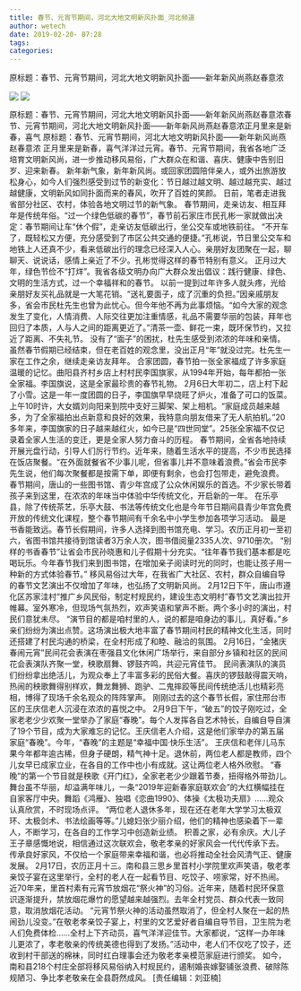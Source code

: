 ```yaml
---
title: 春节、元宵节期间，河北大地文明新风扑面_河北频道
author: wetech
date: 2019-02-20- 07:28
tags: 
categories: 
---
```

原标题：春节、元宵节期间，河北大地文明新风扑面——新年新风尚燕赵春意浓
<!-- more -->
                
<img align="center" border="0" src="http://p1.ifengimg.com/fck/2019_08/6537e3b8cc9f1e6_w750_h511.jpg" />
                
<img align="center" border="0" src="http://p2.ifengimg.com/a/2016/0810/204c433878d5cf9size1_w16_h16.png" />
            
原标题：春节、元宵节期间，河北大地文明新风扑面——新年新风尚燕赵春意浓春节、元宵节期间，河北大地文明新风扑面——新年新风尚燕赵春意浓正月里来是新春，喜气
原标题：春节、元宵节期间，河北大地文明新风扑面——新年新风尚燕赵春意浓
正月里来是新春，喜气洋洋过元宵。春节、元宵节期间，我省各地广泛培育文明新风尚，进一步推动移风易俗，广大群众在和谐、喜庆、健康中告别旧岁、迎来新春。
新年新气象，新年新风尚。或回家团圆陪伴亲人，或外出旅游放松身心，如今人们强烈感受到过节的新变化：节日越过越文明、越过越充实、越过越健康，文明新风如同扑面而来的春风，吹开了百姓的笑颜。
日前，笔者走进我省部分社区、农村，体验各地文明过节的新气象。
春节期间，走亲访友、相互拜年是传统年俗。“过一个绿色低碳的春节”，春节前石家庄市民孔彬一家就做出决定：春节期间让车“休个假”，走亲访友低碳出行，坐公交车或地铁前往。
“不开车了，既轻松又方便，充分感受到了市区公共交通的便捷。”孔彬说，节日里公交车和地铁上人还真不少，看来低碳出行的理念已经深入人心。亲朋好友团聚在一起，聊聊天、说说话，感情上亲近了不少。孔彬觉得这样的春节特别有意义。
正月过大年，绿色节俭不“打烊”。我省各级文明办向广大群众发出倡议：践行健康、绿色、文明的生活方式，过一个幸福祥和的春节。
以前一提到过年许多人就头疼，光给亲朋好友买礼品就是一大笔花销。“送礼要面子，成了沉重的负担。”因亲戚朋友多，省会市民杜先生也曾为此忧心。但今年他不再为此事烦恼。“如今大家的观念发生了变化，人情消费、人际交往更加注重情感，礼品不需要华丽的包装，拜年也回归了本质，人与人之间的距离更近了。”清茶一壶、鲜花一束，既环保节约，又拉近了距离、不失礼节。
没有了“面子”的困扰，杜先生感受到浓浓的年味和亲情。虽然春节假期已经结束，但在老百姓的观念里，没出正月“年”就没过完。杜先生一家在工作之余，继续走亲访友拜年。
合家团圆，春节拍一张全家福成了许多家庭温暖的记忆。曲阳县齐村乡店上村村民李国旗家，从1994年开始，每年都拍一张全家福。李国旗说，这是全家最珍贵的春节礼物。
2月6日大年初二，店上村下起了小雪。这是一年一度团圆的日子，李国旗早早烧旺了炉火，准备了可口的饭菜。
上午10时许，大女婿刘向阳来到院中支好三脚架、架上相机。“家庭成员越来越多，为了全家福拍出点新意和良好的效果，我特意向朋友借来了无人航拍机。”20多年来，李国旗家的日子越来越红火，如今已是“四世同堂”。25张全家福不仅记录着全家人生活的变迁，更是全家人努力奋斗的历程。
春节期间，全省各地持续开展光盘行动，引导人们厉行节约。近年来，随着生活水平的提高，不少市民选择在饭店聚餐。“在外面就餐省不少事儿呢，但省事儿并不意味着浪费。”省会市民李先生说，他们每次聚餐都是按需下单，即便有剩余，也会打包带走，避免浪费。
春节期间，唐山的一些图书馆、青少年宫成了公众休闲娱乐的首选。不少家长带着孩子来到这里，在浓浓的年味当中体验中华传统文化，开启新的一年。
在乐亭县，除了传统茶艺，乐亭大鼓、书法等传统文化也是今年节日期间县青少年宫免费开放的传统文化课程，整个春节期间有千余名中小学生参加各项学习活动。
最是书香能致远。春节长假期间，许多人选择到图书馆充电、学习。农历正月初一至初六，省图书馆共接待到馆读者3万余人次，图书借阅量2335人次、9710册次。
“别样的书香春节”让省会市民孙晓惠和儿子假期十分充实。“往年春节我们基本都是吃喝玩乐。今年春节我们来到图书馆，在增加亲子阅读时光的同时，也能让孩子用一种新的方式体验春节。”
移风易俗过大年，在我省广大社区、农村，群众自编自导的春节文艺演出不仅增加了年味，也弘扬了文明新风尚。
2月12日下午，唐山市遵化区苏家洼村“推广乡风民俗，制定村规民约，建设生态文明村”春节文艺演出拉开帷幕。室外寒冷，但现场气氛热烈，欢声笑语和掌声不断。两个多小时的演出，村民们意犹未尽。
“演节目的都是咱村里的人，说的都是咱身边的事儿，真好看。”乡亲们纷纷为演出点赞。这场演出极大地丰富了春节期间村民的精神文化生活，同时还搭建了村民沟通的桥梁，在全村形成了和睦、融洽的氛围。
2月16日，“金猪庆春闹元宵”民间花会表演在枣强县文化休闲广场举行，来自部分乡镇和社区的民间花会表演队齐聚一堂，秧歌扇舞、锣鼓齐鸣，共迎元宵佳节。
民间表演队的演员们纷纷拿出绝活儿，为观众奉上了丰富多彩的民俗大餐。喜庆的锣鼓敲得震天响，热闹的秧歌舞得别样欢，舞龙舞狮、跑驴、二鬼摔跤等民间传统绝活儿也精彩亮相，博得了现场千余名观众的阵阵掌声。
刚刚过去的这个春节长假，家住邢台市区的王庆信老人沉浸在浓浓的喜悦之中。
2月9日下午，“破五”的饺子刚吃过，全家老老少少欢聚一堂举办了家庭“春晚”。每个人发挥各自艺术特长，自编自导自演了19个节目，成为大家难忘的记忆。王庆信老人介绍，这是他们家举办的第五届家庭“春晚”。今年，“春晚”的主题是“幸福中国·快乐生活”。
王庆信和老伴儿马东果今年都年逾古稀，但身子硬朗，精气神十足。退休前，两位老人都是教师，四个儿女早已成家立业，在各自的工作中也小有成就。这让两位老人格外欣慰。
“春晚”的第一个节目就是秧歌《开门红》，全家老老少少跟着节奏，扭得格外带劲儿。舞台虽不华丽，却溢满年味儿，一条“2019年迎新春家庭联欢会”的大红横幅挂在自家客厅中央。舞蹈《鸿雁》、独唱《恋曲1990》、体操《太极功夫扇》……观众认真欣赏，不时现场点评。
“两位老人退休多年，现在还在老年大学学习太极双环、太极剑术、书法绘画等等。”儿媳妇张少丽介绍，他们的精神也感染着下一辈人，不断学习，在各自的工作学习中创造新业绩。
积善之家，必有余庆。大儿子王子章感慨地说，相信通过这次联欢会，敬老孝亲的好家风会一代代传承下去。
传承良好家风，不仅给一个家庭带来幸福和谐，也必将推动全社会风清气正、健康发展。
2月17日，农历正月十三。南和县三思乡里首村小学院里欢声笑语，敬老孝亲饺子宴在这里举行，全村的老人在一起看节目、吃饺子、唠家常，好不热闹。
近70年来，里首村素有元宵节放烟花“祭火神”的习俗。近年来，随着村民环保意识逐渐提升，禁放烟花爆竹的愿望越来越强烈。去年全村党员、群众代表一致同意，取消放烟花活动。
“元宵节祭火神的活动虽然取消了，但全村人聚在一起的热闹劲儿没变。”在敬老孝亲饺子宴上，村里的文艺爱好者自编自导节目，卫生院为老人们免费体检……全村上下齐动员，喜气洋洋迎佳节。大家都说，“这样一办年味儿更浓了，孝老敬亲的传统美德也得到了发扬。”活动中，老人们不仅吃了饺子，还收到村干部送的棉袜，同时红白理事会还为敬老孝亲模范家庭进行颁奖。
如今，南和县218个村庄全部将移风易俗纳入村规民约，遏制婚丧嫁娶铺张浪费、破除陈规陋习、争比孝老敬亲在全县蔚然成风。
[责任编辑：刘亚楠]
            
